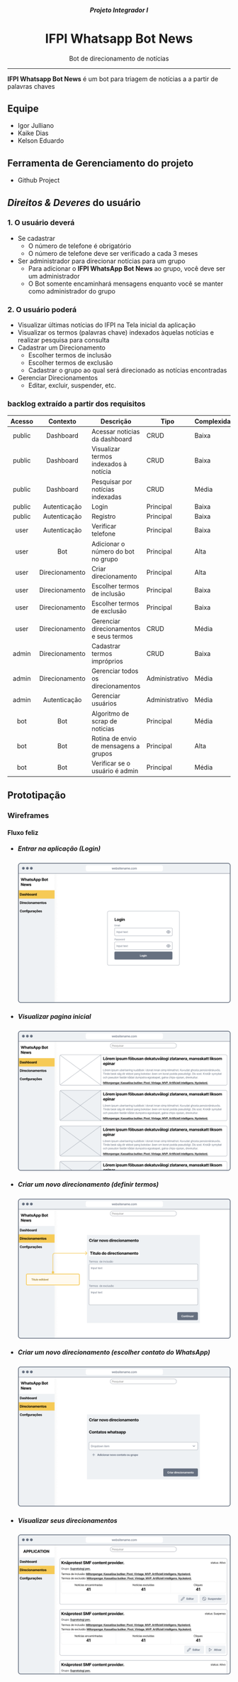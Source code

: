 <div align="center">

##### Projeto Integrador I

# IFPI Whatsapp Bot News

Bot de direcionamento de notícias

</div>

---

**IFPI Whatsapp Bot News** é um bot para triagem de notícias a a partir de palavras chaves

## Equipe

- Igor Julliano
- Kaike Dias
- Kelson Eduardo

## Ferramenta de Gerenciamento do projeto

- Github Project

## *Direitos & Deveres* do usuário

### 1. O usuário deverá

- Se cadastrar
  - O número de telefone é obrigatório
  - O número de telefone deve ser verificado a cada 3 meses
- Ser administrador para direcionar notícias para um grupo
  - Para adicionar o **IFPI WhatsApp Bot News** ao grupo, você deve ser um administrador
  - O Bot somente encaminhará mensagens enquanto você se manter como administrador do grupo

### 2. O usuário poderá

- Visualizar últimas notícias do IFPI na Tela inicial da aplicação
- Visualizar os termos (palavras chave) indexados àquelas notícias e realizar pesquisa para consulta
- Cadastrar um Direcionamento
  - Escolher termos de inclusão
  - Escolher termos de exclusão
  - Cadastrar o grupo ao qual será direcionado as notícias encontradas
- Gerenciar Direcionamentos
  - Editar, excluir, suspender, etc.

### backlog extraído a partir dos requisitos

| Acesso |    Contexto    | Descrição                               | Tipo           | Complexidade |
|:------:|:--------------:|-----------------------------------------|----------------|--------------|
| public |    Dashboard   | Acessar noticias da dashboard           | CRUD           | Baixa        |
| public |    Dashboard   | Visualizar termos indexados à notícia   | CRUD           | Baixa        |
| public |    Dashboard   | Pesquisar por notícias indexadas        | CRUD           | Média        |
| public |  Autenticação  | Login                                   | Principal      | Baixa        |
| public |  Autenticação  | Registro                                | Principal      | Baixa        |
|  user  |  Autenticação  | Verificar telefone                      | Principal      | Baixa        |
|  user  |       Bot      | Adicionar o número do bot no grupo      | Principal      | Alta         |
|  user  | Direcionamento | Criar direcionamento                    | Principal      | Alta         |
|  user  | Direcionamento | Escolher termos de inclusão             | Principal      | Baixa        |
|  user  | Direcionamento | Escolher termos de exclusão             | Principal      | Baixa        |
|  user  | Direcionamento | Gerenciar direcionamentos e seus termos | CRUD           | Média        |
|  admin | Direcionamento | Cadastrar termos impróprios             | CRUD           | Baixa        |
|  admin | Direcionamento | Gerenciar todos os direcionamentos      | Administrativo | Média        |
|  admin |  Autenticação  | Gerenciar usuários                      | Administrativo | Média        |
|   bot  |       Bot      | Algoritmo de scrap de noticias          | Principal      | Média        |
|   bot  |       Bot      | Rotina de envio de mensagens a grupos   | Principal      | Alta         |
|   bot  |       Bot      | Verificar se o usuário é admin          | Principal      | Média        |

## Prototipação

### Wireframes

#### Fluxo feliz

- ##### Entrar na aplicação (Login)

  ![Login Wireframe](docs/images/login-wireframe.png)

- ##### Visualizar pagina inicial

  ![Login Wireframe](docs/images/dashboard.png)

- ##### Criar um novo direcionamento (definir termos)

  ![Login Wireframe](docs/images/create-1.png)

- ##### Criar um novo direcionamento (escolher contato do WhatsApp)

  ![Login Wireframe](docs/images/create-2.png)

- ##### Visualizar seus direcionamentos

  ![Login Wireframe](docs/images/directors.png)
